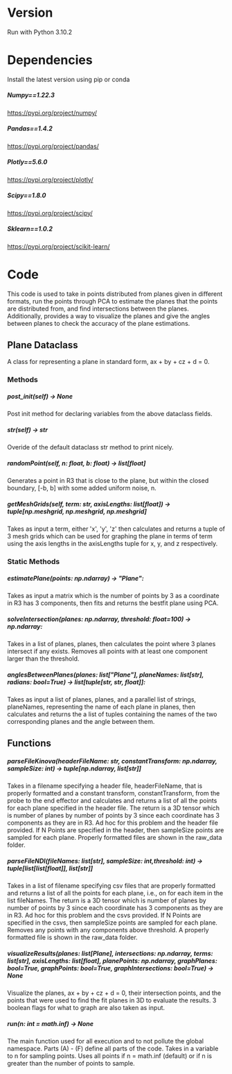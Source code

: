 # Version

Run with Python 3.10.2

# Dependencies

Install the latest version using pip or conda

##### Numpy==1.22.3
https://pypi.org/project/numpy/

##### Pandas==1.4.2
https://pypi.org/project/pandas/

##### Plotly==5.6.0
https://pypi.org/project/plotly/

##### Scipy==1.8.0
https://pypi.org/project/scipy/

##### Sklearn==1.0.2
https://pypi.org/project/scikit-learn/

# Code

This code is used to take in points distributed from planes given in different formats, run the points through PCA to estimate the planes that the points are
distributed from, and find intersections between the planes.  Additionally, provides a way to visualize the planes and give the angles between planes to check
the accuracy of the plane estimations.

## Plane Dataclass

A class for representing a plane in standard form, ax + by + cz + d = 0.

### Methods

##### __post_init__(self) -> None

Post init method for declaring variables from the above dataclass fields.

##### __str__(self) -> str

Overide of the default dataclass str method to print nicely.

##### randomPoint(self, n: float, b: float) -> list[float]

Generates a point in R3 that is close to
the plane, but within the closed boundary,
[-b, b] with some added uniform noise, n.

##### getMeshGrids(self, term: str, axisLengths: list[float]) -> tuple[np.meshgrid, np.meshgrid, np.meshgrid]

Takes as input a term, either 'x', 'y', 'z' then calculates
and returns a tuple of 3 mesh grids which can be used for
graphing the plane in terms of term using the axis lengths
in the axisLengths tuple for x, y, and z respectively.

### Static Methods

##### estimatePlane(points: np.ndarray) -> "Plane":

Takes as input a matrix which is the number of
points by 3 as a coordinate in R3 has 3 components,
then fits and returns the bestfit plane using PCA.

##### solveIntersection(planes: np.ndarray, threshold: float=100) -> np.ndarray:

Takes in a list of planes, planes, then calculates the
point where 3 planes intersect if any exists. Removes all
points with at least one component larger than the threshold.

##### anglesBetweenPlanes(planes: list["Plane"], planeNames: list[str], radians: bool=True) -> list[tuple[str, str, float]]:

Takes as input a list of planes, planes, and a parallel list
of strings, planeNames, representing the name of each plane in
planes, then calculates and returns the a list of tuples
containing the names of the two corresponding planes and the
angle between them.


## Functions

##### parseFileKinova(headerFileName: str, constantTransform: np.ndarray, sampleSize: int) -> tuple[np.ndarray, list[str]]

Takes in a filename specifying a header file, headerFileName, that
is properly formatted and a constant transform, constantTransform,
from the probe to the end effector and calculates and returns a
list of all the points for each plane specified in the header
file.  The return is a 3D tensor which is number of planes by
number of points by 3 since each coordinate has 3 components as
they are in R3.  Ad hoc for this problem and the header file
provided.  If N Points are specified in the header, then
sampleSize points are sampled for each plane.  Properly
formatted files are shown in the raw_data folder.

##### parseFileNDI(fileNames: list[str], sampleSize: int,threshold: int) -> tuple[list[list[float]], list[str]]

Takes in a list of filename specifying csv files that are properly
formatted and returns a list of all the points for each plane,
i.e., on for each item in the list fileNames.  The return is a 3D
tensor which is number of planes by number of points by 3 since
each coordinate has 3 components as they are in R3.  Ad hoc for
this problem and the csvs provided.  If N Points are specified
in the csvs, then sampleSize points are sampled for each plane.
Removes any points with any components above threshold.  A properly
formatted file is shown in the raw_data folder.

##### visualizeResults(planes: list[Plane], intersections: np.ndarray, terms: list[str], axisLengths: list[float], planePoints: np.ndarray, graphPlanes: bool=True, graphPoints: bool=True, graphIntersections: bool=True) -> None

Visualize the planes, ax + by + cz + d = 0, their
intersection points, and the points that were used
to find the fit planes in 3D to evaluate the results.
3 boolean flags for what to graph are also taken as input.

##### run(n: int = math.inf) -> None

The main function used for all execution and to not pollute the
global namespace. Parts (A) - (F) define all parts of the code.
Takes in a variable to n for sampling points.  Uses all points
if n = math.inf (default) or if n is greater than the number of
points to sample.

